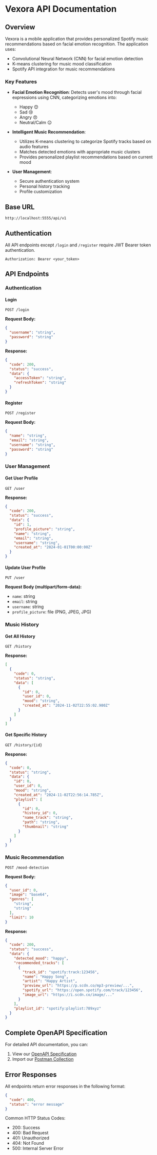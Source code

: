 # Vexora API Documentation

## Overview

Vexora is a mobile application that provides personalized Spotify music recommendations based on facial emotion
recognition. The application uses:

- Convolutional Neural Network (CNN) for facial emotion detection
- K-means clustering for music mood classification
- Spotify API integration for music recommendations

### Key Features

- **Facial Emotion Recognition**: Detects user's mood through facial expressions using CNN, categorizing emotions into:
    - Happy 😊
    - Sad 😢
    - Angry 😠
    - Neutral/Calm 😐

- **Intelligent Music Recommendation**:
    - Utilizes K-means clustering to categorize Spotify tracks based on audio features
    - Matches detected emotions with appropriate music clusters
    - Provides personalized playlist recommendations based on current mood

- **User Management**:
    - Secure authentication system
    - Personal history tracking
    - Profile customization

## Base URL

```
http://localhost:5555/api/v1
```

## Authentication

All API endpoints except `/login` and `/register` require JWT Bearer token authentication.

```http
Authorization: Bearer <your_token>
```

## API Endpoints

### Authentication

#### Login

```http
POST /login
```

**Request Body:**

```json
{
  "username": "string",
  "password": "string"
}
```

**Response:**

```json
{
  "code": 200,
  "status": "success",
  "data": {
    "accessToken": "string",
    "refreshToken": "string"
  }
}
```

#### Register

```http
POST /register
```

**Request Body:**

```json
{
  "name": "string",
  "email": "string",
  "username": "string",
  "password": "string"
}
```

### User Management

#### Get User Profile

```http
GET /user
```

**Response:**

```json
{
  "code": 200,
  "status": "success",
  "data": {
    "id": 1,
    "profile_picture": "string",
    "name": "string",
    "email": "string",
    "username": "string",
    "created_at": "2024-01-01T00:00:00Z"
  }
}
```

#### Update User Profile

```http
PUT /user
```

**Request Body (multipart/form-data):**

- `name`: string
- `email`: string
- `username`: string
- `profile_picture`: file (PNG, JPEG, JPG)

### Music History

#### Get All History

```http
GET /history
```

**Response:**

```json
[
  {
    "code": 0,
    "status": "string",
    "data": [
      {
        "id": 0,
        "user_id": 0,
        "mood": "string",
        "created_at": "2024-11-02T22:55:02.980Z"
      }
    ]
  }
]
```

#### Get Specific History

```http
GET /history/{id}
```

**Response:**

```json
{
  "code": 0,
  "status": "string",
  "data": {
    "id": 0,
    "user_id": 0,
    "mood": "string",
    "created_at": "2024-11-02T22:56:14.785Z",
    "playlist": [
      {
        "id": 0,
        "history_id": 0,
        "name_track": "string",
        "path": "string",
        "thumbnail": "string"
      }
    ]
  }
}
```

### Music Recommendation

```http request
POST /mood-detection
```

**Request Body:**

```json
{
  "user_id": 0,
  "image": "base64",
  "genres": [
    "string",
    "string"
  ],
  "limit": 10
}
```

**Response:**

```json
{
  "code": 200,
  "status": "success",
  "data": {
    "detected_mood": "happy",
    "recommended_tracks": [
      {
        "track_id": "spotify:track:123456",
        "name": "Happy Song",
        "artist": "Happy Artist",
        "preview_url": "https://p.scdn.co/mp3-preview/...",
        "spotify_url": "https://open.spotify.com/track/123456",
        "image_url": "https://i.scdn.co/image/..."
      }
    ],
    "playlist_id": "spotify:playlist:789xyz"
  }
}
```

## Complete OpenAPI Specification

For detailed API documentation, you can:

1. View our [OpenAPI Specification](./api/api-spec.yaml)
2. Import our [Postman Collection](./postman-collection.json)

## Error Responses

All endpoints return error responses in the following format:

```json
{
  "code": 400,
  "status": "error message"
}
```

Common HTTP Status Codes:

- 200: Success
- 400: Bad Request
- 401: Unauthorized
- 404: Not Found
- 500: Internal Server Error